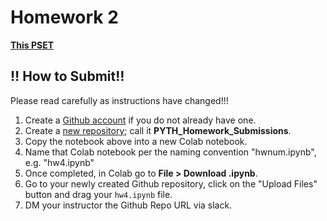 <!---
{"next":"Homework/hwk3.md","title":"Homework 2 DUE - 9/16"}
-->


# Homework 2

**[This PSET](https://github.com/mottaquikarim/PYTH2/blob/master/src/PSETS/nb/hw2.ipynb)**

## ‼️ How to Submit‼️ 

Please read carefully as instructions have changed!!!

1. Create a [Github account](https://github.com/) if you do not already have one.
2. Create a [new repository](https://github.com/new); call it **PYTH_Homework_Submissions**.
3. Copy the notebook above into a new Colab notebook.
4. Name that Colab notebook per the naming convention "hwnum.ipynb", e.g. "hw4.ipynb"
5. Once completed, in Colab go to **File > Download .ipynb**.
6. Go to your newly created Github repository, click on the "Upload Files" button and drag your `hw4.ipynb` file.
7. DM your instructor the Github Repo URL via slack.
